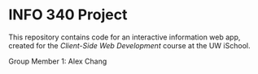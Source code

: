 # INFO 340 Project

This repository contains code for an interactive information web app, created for the _Client-Side Web Development_ course at the UW iSchool.

Group Member 1: Alex Chang